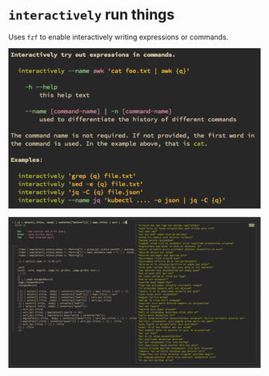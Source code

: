 # `interactively` run things

Uses `fzf` to enable interactively writing expressions or commands.

![usage text](doc/usage.png)

![jq session](doc/jq-session.png)

